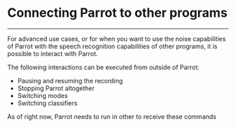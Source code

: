 # Connecting Parrot to other programs 
----

For advanced use cases, or for when you want to use the noise capabilities of Parrot with the speech recognition capabilities of other programs, it is possible to interact with Parrot.

The following interactions can be executed from outside of Parrot:
- Pausing and resuming the recording
- Stopping Parrot altogether
- Switching modes
- Switching classifiers

As of right now, Parrot needs to run in other to receive these commands